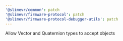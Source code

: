 ```yaml
---
'@slimevr/common': patch
'@slimevr/firmware-protocol': patch
'@slimevr/firmware-protocol-debugger-utils': patch
---
```


Allow Vector and Quaternion types to accept objects
